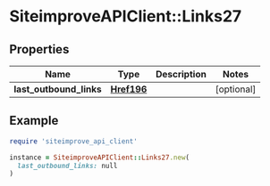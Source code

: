 # SiteimproveAPIClient::Links27

## Properties

| Name | Type | Description | Notes |
| ---- | ---- | ----------- | ----- |
| **last_outbound_links** | [**Href196**](Href196.md) |  | [optional] |

## Example

```ruby
require 'siteimprove_api_client'

instance = SiteimproveAPIClient::Links27.new(
  last_outbound_links: null
)
```

